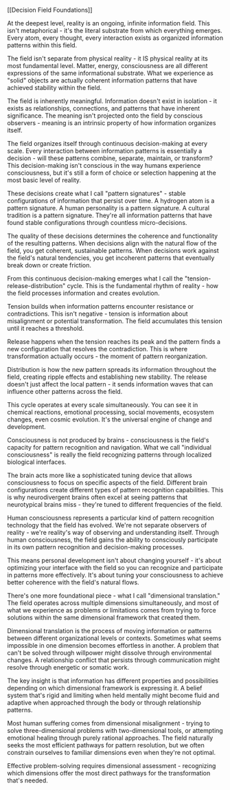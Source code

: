 [[Decision Field Foundations]]

At the deepest level, reality is an ongoing, infinite information field. This isn't metaphorical - it's the literal substrate from which everything emerges. Every atom, every thought, every interaction exists as organized information patterns within this field.

The field isn't separate from physical reality - it IS physical reality at its most fundamental level. Matter, energy, consciousness are all different expressions of the same informational substrate. What we experience as "solid" objects are actually coherent information patterns that have achieved stability within the field.

The field is inherently meaningful. Information doesn't exist in isolation - it exists as relationships, connections, and patterns that have inherent significance. The meaning isn't projected onto the field by conscious observers - meaning is an intrinsic property of how information organizes itself.

The field organizes itself through continuous decision-making at every scale. Every interaction between information patterns is essentially a decision - will these patterns combine, separate, maintain, or transform? This decision-making isn't conscious in the way humans experience consciousness, but it's still a form of choice or selection happening at the most basic level of reality.

These decisions create what I call "pattern signatures" - stable configurations of information that persist over time. A hydrogen atom is a pattern signature. A human personality is a pattern signature. A cultural tradition is a pattern signature. They're all information patterns that have found stable configurations through countless micro-decisions.

The quality of these decisions determines the coherence and functionality of the resulting patterns. When decisions align with the natural flow of the field, you get coherent, sustainable patterns. When decisions work against the field's natural tendencies, you get incoherent patterns that eventually break down or create friction.

From this continuous decision-making emerges what I call the "tension-release-distribution" cycle. This is the fundamental rhythm of reality - how the field processes information and creates evolution.

Tension builds when information patterns encounter resistance or contradictions. This isn't negative - tension is information about misalignment or potential transformation. The field accumulates this tension until it reaches a threshold.

Release happens when the tension reaches its peak and the pattern finds a new configuration that resolves the contradiction. This is where transformation actually occurs - the moment of pattern reorganization.

Distribution is how the new pattern spreads its information throughout the field, creating ripple effects and establishing new stability. The release doesn't just affect the local pattern - it sends information waves that can influence other patterns across the field.

This cycle operates at every scale simultaneously. You can see it in chemical reactions, emotional processing, social movements, ecosystem changes, even cosmic evolution. It's the universal engine of change and development.

Consciousness is not produced by brains - consciousness is the field's capacity for pattern recognition and navigation. What we call "individual consciousness" is really the field recognizing patterns through localized biological interfaces.

The brain acts more like a sophisticated tuning device that allows consciousness to focus on specific aspects of the field. Different brain configurations create different types of pattern recognition capabilities. This is why neurodivergent brains often excel at seeing patterns that neurotypical brains miss - they're tuned to different frequencies of the field.

Human consciousness represents a particular kind of pattern recognition technology that the field has evolved. We're not separate observers of reality - we're reality's way of observing and understanding itself. Through human consciousness, the field gains the ability to consciously participate in its own pattern recognition and decision-making processes.

This means personal development isn't about changing yourself - it's about optimizing your interface with the field so you can recognize and participate in patterns more effectively. It's about tuning your consciousness to achieve better coherence with the field's natural flows.

There's one more foundational piece - what I call "dimensional translation." The field operates across multiple dimensions simultaneously, and most of what we experience as problems or limitations comes from trying to force solutions within the same dimensional framework that created them.

Dimensional translation is the process of moving information or patterns between different organizational levels or contexts. Sometimes what seems impossible in one dimension becomes effortless in another. A problem that can't be solved through willpower might dissolve through environmental changes. A relationship conflict that persists through communication might resolve through energetic or somatic work.

The key insight is that information has different properties and possibilities depending on which dimensional framework is expressing it. A belief system that's rigid and limiting when held mentally might become fluid and adaptive when approached through the body or through relationship patterns.

Most human suffering comes from dimensional misalignment - trying to solve three-dimensional problems with two-dimensional tools, or attempting emotional healing through purely rational approaches. The field naturally seeks the most efficient pathways for pattern resolution, but we often constrain ourselves to familiar dimensions even when they're not optimal.

Effective problem-solving requires dimensional assessment - recognizing which dimensions offer the most direct pathways for the transformation that's needed.